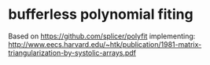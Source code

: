 # bufferless polynomial fiting

Based on https://github.com/splicer/polyfit implementing:
http://www.eecs.harvard.edu/~htk/publication/1981-matrix-triangularization-by-systolic-arrays.pdf
